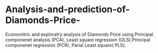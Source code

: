 # Analysis-and-prediction-of-Diamonds-Price-
Economitric and exploratry analysis of Diamonds Price using Principal componenet analysis (PCA), Least square regression (OLS),Principal componenet regression (PCR), Parial Least square( PLS).
